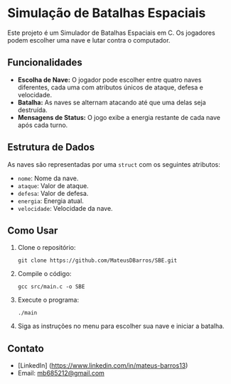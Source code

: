# Simulação de Batalhas Espaciais

Este projeto é um Simulador de Batalhas Espaciais em C. Os jogadores podem escolher uma nave e lutar contra o computador.

## Funcionalidades

- **Escolha de Nave:** O jogador pode escolher entre quatro naves diferentes, cada uma com atributos únicos de ataque, defesa e velocidade.
- **Batalha:** As naves se alternam atacando até que uma delas seja destruída.
- **Mensagens de Status:** O jogo exibe a energia restante de cada nave após cada turno.

## Estrutura de Dados

As naves são representadas por uma `struct` com os seguintes atributos:
- `nome`: Nome da nave.
- `ataque`: Valor de ataque.
- `defesa`: Valor de defesa.
- `energia`: Energia atual.
- `velocidade`: Velocidade da nave.

## Como Usar

1. Clone o repositório:
    ```
    git clone https://github.com/MateusDBarros/SBE.git
    ```

2. Compile o código:
    ```
    gcc src/main.c -o SBE
    ```

3. Execute o programa:
    ```
    ./main
    ```

4. Siga as instruções no menu para escolher sua nave e iniciar a batalha.

## Contato

- [LinkedIn] (https://www.linkedin.com/in/mateus-barros13)
- Email: mb685212@gmail.com

